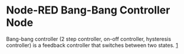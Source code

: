 # Node-RED Bang-Bang Controller Node

Bang-bang controller (2 step controller, on-off controller, hysteresis controller) is a feedback controller that switches between two states. [1]

[1]: https://en.wikipedia.org/wiki/Bang%E2%80%93bang_control
